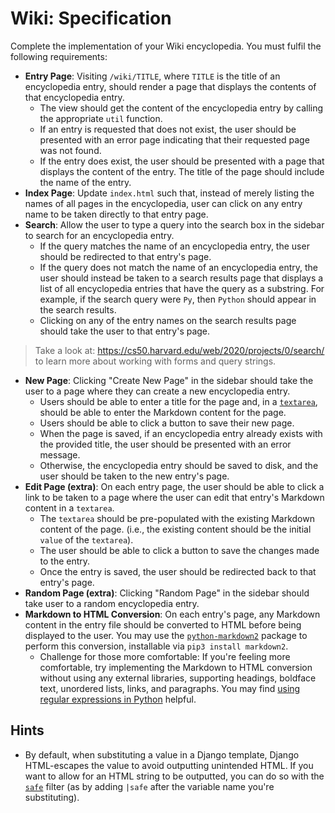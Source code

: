 # Wiki: Specification

Complete the implementation of your Wiki encyclopedia. You must fulfil the following requirements:


*   **Entry Page**: Visiting `/wiki/TITLE`, where `TITLE` is the title of an encyclopedia entry, should render a page that displays the contents of that encyclopedia entry.
    *   The view should get the content of the encyclopedia entry by calling the appropriate `util` function.
    *   If an entry is requested that does not exist, the user should be presented with an error page indicating that their requested page was not found.
    *   If the entry does exist, the user should be presented with a page that displays the content of the entry. The title of the page should include the name of the entry.
*   **Index Page**: Update `index.html` such that, instead of merely listing the names of all pages in the encyclopedia, user can click on any entry name to be taken directly to that entry page.
*   **Search**: Allow the user to type a query into the search box in the sidebar to search for an encyclopedia entry.
    *   If the query matches the name of an encyclopedia entry, the user should be redirected to that entry's page.
    *   If the query does not match the name of an encyclopedia entry, the user should instead be taken to a search results page that displays a list of all encyclopedia entries that have the query as a substring. For example, if the search query were `Py`, then `Python` should appear in the search results.
    *   Clicking on any of the entry names on the search results page should take the user to that entry's page.

> Take a look at: https://cs50.harvard.edu/web/2020/projects/0/search/ to learn more about working with forms and query strings.

*   **New Page**: Clicking "Create New Page" in the sidebar should take the user to a page where they can create a new encyclopedia entry.
    *   Users should be able to enter a title for the page and, in a [`textarea`](https://www.w3schools.com/tags/tag_textarea.asp), should be able to enter the Markdown content for the page.
    *   Users should be able to click a button to save their new page.
    *   When the page is saved, if an encyclopedia entry already exists with the provided title, the user should be presented with an error message.
    *   Otherwise, the encyclopedia entry should be saved to disk, and the user should be taken to the new entry's page.
*   **Edit Page (extra)**: On each entry page, the user should be able to click a link to be taken to a page where the user can edit that entry's Markdown content in a `textarea`.
    *   The `textarea` should be pre-populated with the existing Markdown content of the page. (i.e., the existing content should be the initial `value` of the `textarea`).
    *   The user should be able to click a button to save the changes made to the entry.
    *   Once the entry is saved, the user should be redirected back to that entry's page.
*   **Random Page (extra)**: Clicking "Random Page" in the sidebar should take user to a random encyclopedia entry.
*   **Markdown to HTML Conversion**: On each entry's page, any Markdown content in the entry file should be converted to HTML before being displayed to the user. You may use the [`python-markdown2`](https://github.com/trentm/python-markdown2) package to perform this conversion, installable via `pip3 install markdown2`.
    *   Challenge for those more comfortable: If you're feeling more comfortable, try implementing the Markdown to HTML conversion without using any external libraries, supporting headings, boldface text, unordered lists, links, and paragraphs. You may find [using regular expressions in Python](https://docs.python.org/3/howto/regex.html) helpful.

## Hints

*   By default, when substituting a value in a Django template, Django HTML-escapes the value to avoid outputting unintended HTML. If you want to allow for an HTML string to be outputted, you can do so with the [`safe`](https://docs.djangoproject.com/en/3.0/ref/templates/builtins/#safe) filter (as by adding `|safe` after the variable name you're substituting).
